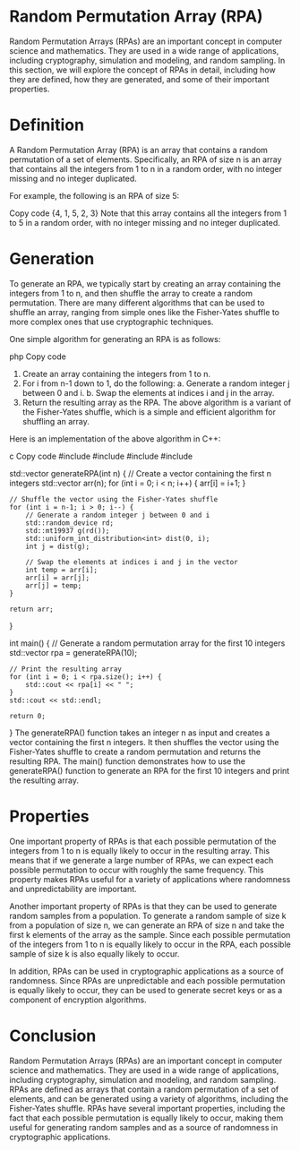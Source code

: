 # Random Permutation Array (RPA)

Random Permutation Arrays (RPAs) are an important concept in computer science and mathematics. They are used in a wide range of applications, including cryptography, simulation and modeling, and random sampling. In this section, we will explore the concept of RPAs in detail, including how they are defined, how they are generated, and some of their important properties.

# Definition

A Random Permutation Array (RPA) is an array that contains a random permutation of a set of elements. Specifically, an RPA of size n is an array that contains all the integers from 1 to n in a random order, with no integer missing and no integer duplicated.

For example, the following is an RPA of size 5:

Copy code
{4, 1, 5, 2, 3}
Note that this array contains all the integers from 1 to 5 in a random order, with no integer missing and no integer duplicated.

# Generation

To generate an RPA, we typically start by creating an array containing the integers from 1 to n, and then shuffle the array to create a random permutation. There are many different algorithms that can be used to shuffle an array, ranging from simple ones like the Fisher-Yates shuffle to more complex ones that use cryptographic techniques.

One simple algorithm for generating an RPA is as follows:

php
Copy code
1. Create an array containing the integers from 1 to n.
2. For i from n-1 down to 1, do the following:
   a. Generate a random integer j between 0 and i.
   b. Swap the elements at indices i and j in the array.
3. Return the resulting array as the RPA.
The above algorithm is a variant of the Fisher-Yates shuffle, which is a simple and efficient algorithm for shuffling an array.

Here is an implementation of the above algorithm in C++:

c
Copy code
#include <iostream>
#include <vector>
#include <algorithm>
#include <random>

std::vector<int> generateRPA(int n) {
    // Create a vector containing the first n integers
    std::vector<int> arr(n);
    for (int i = 0; i < n; i++) {
        arr[i] = i+1;
    }
    
    // Shuffle the vector using the Fisher-Yates shuffle
    for (int i = n-1; i > 0; i--) {
        // Generate a random integer j between 0 and i
        std::random_device rd;
        std::mt19937 g(rd());
        std::uniform_int_distribution<int> dist(0, i);
        int j = dist(g);
        
        // Swap the elements at indices i and j in the vector
        int temp = arr[i];
        arr[i] = arr[j];
        arr[j] = temp;
    }
    
    return arr;
}

int main() {
    // Generate a random permutation array for the first 10 integers
    std::vector<int> rpa = generateRPA(10);
    
    // Print the resulting array
    for (int i = 0; i < rpa.size(); i++) {
        std::cout << rpa[i] << " ";
    }
    std::cout << std::endl;
    
    return 0;
}
The generateRPA() function takes an integer n as input and creates a vector containing the first n integers. It then shuffles the vector using the Fisher-Yates shuffle to create a random permutation and returns the resulting RPA. The main() function demonstrates how to use the generateRPA() function to generate an RPA for the first 10 integers and print the resulting array.
                          
# Properties

One important property of RPAs is that each possible permutation of the integers from 1 to n is equally likely to occur in the resulting array. This means that if we generate a large number of RPAs, we can expect each possible permutation to occur with roughly the same frequency. This property makes RPAs useful for a variety of applications where randomness and unpredictability are important.

Another important property of RPAs is that they can be used to generate random samples from a population. To generate a random sample of size k from a population of size n, we can generate an RPA of size n and take the first k elements of the array as the sample. Since each possible permutation of the integers from 1 to n is equally likely to occur in the RPA, each possible sample of size k is also equally likely to occur.

In addition, RPAs can be used in cryptographic applications as a source of randomness. Since RPAs are unpredictable and each possible permutation is equally likely to occur, they can be used to generate secret keys or as a component of encryption algorithms.

# Conclusion

Random Permutation Arrays (RPAs) are an important concept in computer science and mathematics. They are used in a wide range of applications, including cryptography, simulation and modeling, and random sampling. RPAs are defined as arrays that contain a random permutation of a set of elements, and can be generated using a variety of algorithms, including the Fisher-Yates shuffle. RPAs have several important properties, including the fact that each possible permutation is equally likely to occur, making them useful for generating random samples and as a source of randomness in cryptographic applications.
                          
